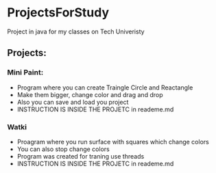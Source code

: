 # ProjectsForStudy
 Project in java for my classes on Tech Univeristy
 
 ## Projects:
 
 ### Mini Paint:
 - Program where you can create Traingle Circle and Reactangle
 - Make them bigger, change color and drag and drop
 - Also you can save and load you project
 - INSTRUCTION IS INSIDE THE PROJETC in reademe.md

### Watki
- Proagram where you run surface with squares which change colors
- You can also stop change colors
- Program was created for traning use threads
- INSTRUCTION IS INSIDE THE PROJETC in reademe.md
